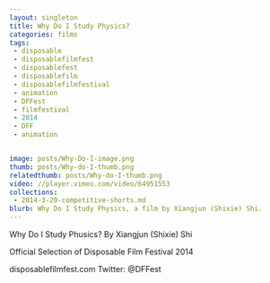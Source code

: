 ```yaml
---
layout: singleton
title: Why Do I Study Physics?
categories: films
tags:
 - disposable
 - disposablefilmfest
 - disposablefest
 - disposablefilm
 - disposablefilmfestival
 - animation
 - DFFest
 - filmfestival
 - 2014
 - DFF
 - animation


image: posts/Why-Do-I-image.png
thumb: posts/Why-do-I-thumb.png
relatedthumb: posts/Why-do-I-thumb.png
video: //player.vimeo.com/video/64951553
collections:
 - 2014-3-20-competitive-shorts.md
blurb: Why Do I Study Physics, a film by Xiangjun (Shixie) Shi.
---
```


Why Do I Study Phusics?
By Xiangjun (Shixie) Shi

Official Selection of Disposable Film Festival 2014

disposablefilmfest.com
Twitter: @DFFest
